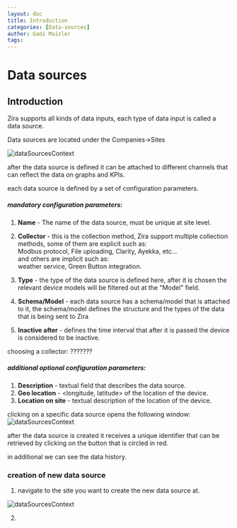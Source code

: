 ```yaml
---
layout: doc
title: Introduction
categories: [Data-sources]
author: Gadi Maizler
tags: 
---
```



# Data sources

## Introduction

Zira supports all kinds of data inputs, each type of data input is called a data source.

Data sources are located under the Companies->Sites

![dataSourcesContext](./datasourcesContext.png)

after the data source is defined it can be attached to different channels that can reflect the data on graphs and KPIs.
</br>


each data source is defined by a set of configuration parameters.

##### mandatory configuration parameters: 
1. **Name** - The name of the data source, must be unique at site level.
2. **Collector** - this is the collection method, Zira support multiple collection methods, some of them are explicit such as:</br> Modbus protocol, File uploading, Clarity, Ayekka, etc...</br>
and others are implicit such as: </br>
weather service, Green Button integration.
3. **Type** - the type of the data source is defined here, after it is chosen the relevant device models will be filtered out at the "Model" field.
4. **Schema/Model** - each data source has a schema/model that is attached to it, the schema/model defines the structure and the types of the data that is being sent to Zira

5. **Inactive after** - defines the time interval that after it is passed the device is considered to be inactive.

choosing a collector: ???????



#####  additional optional configuration parameters:
1.  **Description** - textual field that describes the data source.
2.  **Geo location** - <longitude, latitude> of the location of the device.
3.  **Location on site** - textual description of the location of the device.


clicking on a specific data source opens the following window:
![dataSourcesContext](./datasourceView.png)

after the data source is created it receives a unique identifier that can be retrieved by clicking on the button that is circled in red.

in additional we can see the data history.



### creation of new data source

1. navigate to the site you want to create the new data source at.

![dataSourcesContext](./siteNavigation.png)

2. 

